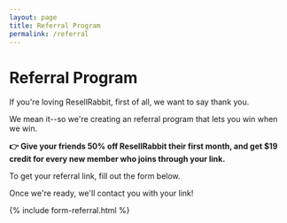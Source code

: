 ```yaml
---
layout: page
title: Referral Program
permalink: /referral
---
```


# Referral Program

If you're loving ResellRabbit, first of all, we want to say thank you.

We mean it--so we're creating an referral program that lets you win when we win.

**👉 Give your friends 50% off ResellRabbit their first month, and get $19 credit for every new member who joins through your link.**

To get your referral link, fill out the form below.

Once we're ready, we'll contact you with your link!

{% include form-referral.html %}
